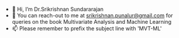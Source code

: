 - 👋 Hi, I’m Dr.Srikrishnan Sundararajan
- 💞️ You can reach-out to me at srikrishnan.punalur@gmail.com for queries on the book Multivariate Analysis and Machine Learning
- 📫 Please remember to prefix the subject line with 'MVT-ML'

<!---
srikrishnan-punalur/srikrishnan-punalur is a ✨ special ✨ repository because its `README.md` (this file) appears on your GitHub profile.
You can click the Preview link to take a look at your changes.
--->
